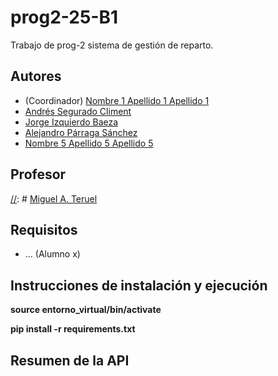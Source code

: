 # prog2-25-B1
Trabajo de prog-2 sistema de gestión de reparto.

## Autores

* (Coordinador) [Nombre 1 Apellido 1 Apellido 1](https://github.com/alumno1)
* [Andrés Segurado Climent](https://github.com/Bonew24)
* [Jorge Izquierdo Baeza](https://github.com/jorgeizquierdo-git)
* [Alejandro Párraga Sánchez](https://github.com/w4lexf)
* [Nombre 5 Apellido 5 Apellido 5](https://github.com/alumno5)

## Profesor
[//]: # [Miguel A. Teruel](https://github.com/materuel-ua)

## Requisitos
[//]: # (Indicad aquí los requisitos de vuestra aplicación, así como el alumno responsable de cada uno de ellos)
* ... (Alumno x)


## Instrucciones de instalación y ejecución
[//]: # (En primer lugar hay que activar el entorno virtual, para ello, ejecuta en la terminal el siguiente comando:)

**source entorno_virtual/bin/activate**

[//]: # (Ahora procedemos a instalar todas las dependencias:)

**pip install -r requirements.txt**

[//]: # (¡Ya tenemos nuestro entorno y librerías preparado! Puedes probar la aplicación.)


## Resumen de la API
[//]: # (Cuando tengáis la API, añadiréis aquí la descripción de las diferentes llamadas.)
[//]: # (Para la evaluación por pares, indicaréis aquí las diferentes opciones de vuestro menú textual, especificando para qué sirve cada una de ellas)
